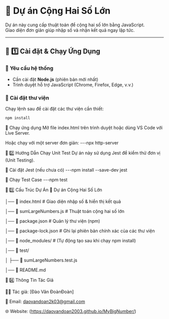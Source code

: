 # 🚀 Dự án Cộng Hai Số Lớn

Dự án này cung cấp thuật toán để cộng hai số lớn bằng JavaScript.  
Giao diện đơn giản giúp nhập số và nhận kết quả ngay lập tức.

---

## 📌 1️⃣ Cài đặt & Chạy Ứng Dụng

### 🔹 **Yêu cầu hệ thống**

- Cần cài đặt **Node.js** (phiên bản mới nhất)
- Trình duyệt hỗ trợ JavaScript (Chrome, Firefox, Edge, v.v.)

### 🔹 **Cài đặt thư viện**

Chạy lệnh sau để cài đặt các thư viện cần thiết:

```sh
npm install
```

🔹 Chạy ứng dụng
Mở file index.html trên trình duyệt hoặc dùng VS Code với Live Server.

Hoặc chạy với một server đơn giản:
---npx http-server

📌 2️⃣ Hướng Dẫn Chạy Unit Test
Dự án này sử dụng Jest để kiểm thử đơn vị (Unit Testing).

🔹 Cài đặt Jest (nếu chưa có)
---npm install --save-dev jest

🔹 Chạy Test Case
---npm test

📌 3️⃣ Cấu Trúc Dự Án
📂 Dự án Cộng Hai Số Lớn

│── 📄 index.html # Giao diện nhập số & hiển thị kết quả

│── 📄 sumLargeNumbers.js # Thuật toán cộng hai số lớn

│── 📄 package.json # Quản lý thư viện (npm)

│── 📄 package-lock.json # Ghi lại phiên bản chính xác của các thư viện

│── 📂 node_modules/ # (Tự động tạo sau khi chạy npm install)

│── 📂 test/

│ ├── 📄 sumLargeNumbers.test.js

│── 📄 README.md

📌 4️⃣ Thông Tin Tác Giả

👨‍💻 Tác giả: [Đào Văn ĐoànĐoàn]

📧 Email: daovandoan2k03@gmail.com

🌐 Website: (https://daovandoan2003.github.io/MyBigNumber/)
